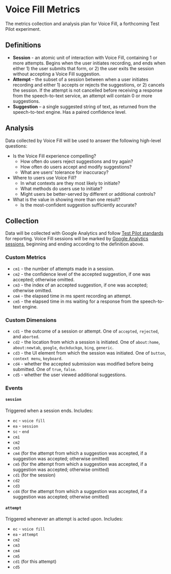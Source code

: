 # Voice Fill Metrics
The metrics collection and analysis plan for Voice Fill, a forthcoming Test Pilot experiment.

## Definitions
- **Session** - an atomic unit of interaction with Voice Fill, containing 1 or more attempts. Begins when the user initiates recording, and ends when either 1) the user submits that form, or 2) the user exits the session without accepting a Voice Fill suggestion.
- **Attempt** – the subset of a session between when a user initiates recording and either 1) accepts or rejects the suggestions, or 2) cancels the session. If the attempt is not cancelled before receiving a response from the speech-to-text service, an attempt will contain 0 or more suggestions.
- **Suggestion** – a single suggested string of text, as returned from the speech-to-text engine. Has a paired confidence level.

## Analysis
Data collected by Voice Fill will be used to answer the following high-level questions:

- Is the Voice Fill experience compelling?
	- How often do users reject suggestions and try again?
	- How often do users accept and modify suggestions?
	- What are users’ tolerance for inaccuracy?
- Where to users use Voice Fill?
	- In what contexts are they most likely to initiate?
	- What methods do users use to initiate?
	- Might users be better-served by different or additional controls?
- What is the value in showing more than one result?
	- Is the most-confident suggestion sufficiently accurate?

## Collection
Data will be collected with Google Analytics and follow [Test Pilot standards](https://github.com/mozilla/testpilot/blob/master/docs/experiments/ga.md) for reporting. Voice Fill sessions will be marked by [Google Analytics sessions](https://developers.google.com/analytics/devguides/collection/protocol/v1/parameters#session), beginning and ending according to the definition above.

### Custom Metrics
- `cm1` - the number of attempts made in a session.
- `cm2` - the confidence level of the accepted suggestion, if one was accepted; otherwise omitted.
- `cm3` - the index of an accepted suggestion, if one was accepted; otherwise omitted.
- `cm4` - the elapsed time in ms spent recording an attempt.
- `cm5` - the elapsed time in ms waiting for a response from the speech-to-text engine.

### Custom Dimensions
- `cd1` - the outcome of a session or attempt. One of `accepted`, `rejected`, and `aborted`.
- `cd2` - the location from which a session is initiated. One of `about:home`, `about:newtab`, `google`, `duckduckgo`, `bing`, `generic`.
- `cd3` - the UI element from which the session was initiated. One of `button`, `context menu`, `keyboard`.
- `cd4` - whether the accepted submission was modified before being submitted. One of `true`, `false`.
- `cd5` - whether the user viewed additional suggestions.

### Events

#### `session`
Triggered when a session ends. Includes:

- `ec` - `voice fill`
- `ea` - `session`
- `sc` - `end`
- `cm1`
- `cm2`
- `cm3`
- `cm4` (for the attempt from which a suggestion was accepted, if a suggestion was accepted; otherwise omitted)
- `cm5` (for the attempt from which a suggestion was accepted, if a suggestion was accepted; otherwise omitted)
- `cd1` (for the session)
- `cd2`
- `cd3`
- `cd4` (for the attempt from which a suggestion was accepted, if a suggestion was accepted; otherwise omitted)

#### `attempt`
Triggered whenever an attempt is acted upon. Includes:

- `ec` - `voice fill`
- `ea` - `attempt`
- `cm2`
- `cm3`
- `cm4`
- `cm5`
- `cd1` (for this attempt)
- `cd5`
